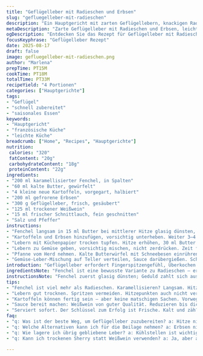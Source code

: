 ```yaml
---
title: "Geflügelleber mit Radieschen und Erbsen"
slug: "gefluegelleber-mit-radieschen"
description: "Ein Hauptgericht mit zarten Geflügellebern, knackigen Radieschen und frischen Erbsen. Verfeinert mit Sherry und frischer Schnittlauch, bieten Kartoffelrattes als sättigende Beilage. Dabei ersetzt karamellisierter Fenchel die Radieschen für eine adäquate Tiefe. Statt Marsala nutze ich trockenen Weißwein. Der Prozess setzt auf sanftes Anbraten, um Textur und Geschmack zu bewahren, gefolgt von einer reduzierten Sauce, die mit kalter Butter abgerundet wird. Timing, visuelle Veränderungen und Geräusche helfen, den optimalen Garpunkt zu erkennen."
metaDescription: "Zarte Geflügelleber mit Radieschen und Erbsen, leicht verfeinert mit Weißwein und kalter Butter, perfektes Hauptgericht für jeden Anlass."
ogDescription: "Entdecken Sie das Rezept für Geflügelleber mit Radieschen; einfach nachzukochen. Geschmackvolle Kombination von Gemüse und delikater Leber."
focusKeyphrase: "Geflügelleber Rezept"
date: 2025-08-17
draft: false
image: gefluegelleber-mit-radieschen.png
author: "Marlena"
prepTime: PT15M
cookTime: PT18M
totalTime: PT33M
recipeYield: "4 Portionen"
categories: ["Hauptgerichte"]
tags:
- "Geflügel"
- "schnell zubereitet"
- "saisonales Essen"
keywords:
- "Hauptgericht"
- "französische Küche"
- "leichte Küche"
breadcrumb: ["Home", "Recipes", "Hauptgerichte"]
nutrition: 
 calories: "320"
 fatContent: "20g"
 carbohydrateContent: "18g"
 proteinContent: "22g"
ingredients:
- "200 ml karamellisierter Fenchel, in Spalten"
- "60 ml kalte Butter, gewürfelt"
- "4 kleine neue Kartoffeln, vorgegart, halbiert"
- "200 ml gefrorene Erbsen"
- "300 g Geflügelleber, frisch, gesäubert"
- "125 ml trockener Weißwein"
- "15 ml frischer Schnittlauch, fein geschnitten"
- "Salz und Pfeffer"
instructions:
- "Fenchel langsam in 15 ml Butter bei mittlerer Hitze glasig dünsten, nicht zu weich; etwa 6 Minuten. Achte auf leichtes Knistern und dunkle Ränder, das zeigt Maillard-Reaktion. Spalten sollen Biss behalten, nicht matschig werden."
- "Kartoffeln und Erbsen hinzufügen, vorsichtig unterheben. Weiter 3–4 Minuten dünsten, bis Erbsen prall-grün und gerade gar sind. Würzen mit Salz und Pfeffer für Frische. Wichtig: Deckel weg, Flüssigkeit soll verdampfen, keine Suppigheit."
- "Lebern mit Küchenpapier trocken tupfen. Hitze erhöhen, 30 ml Butter in dieselbe Pfanne geben. Lebern von jeder Seite schnell anbraten; hörbares Zischen ist gut. Farbe ändern beobachten: außen braun, innen noch rosa. Garzeit ca. 2 Minuten pro Seite. Kein Durchgaren, sonst wird Leber zäh."
- "Lebern zu Gemüse geben, vorsichtig mischen, nicht zerdrücken. Zeit für die Sauce: Pfanne mit Weißwein ablöschen, Hitze hochdrehen. Reduktion beobachten – wird dickflüssig, ähnlich Sirup, 6–7 Minuten. Rauchentwicklung vermeiden, sonst bitter."
- "Pfanne vom Herd nehmen. Kalte Butterwürfel mit Schneebesen einrühren; Sauce wird seidig und glänzend. Nicht zu lange rühren oder Sauce trennt sich."
- "Gemüse-Leber-Mischung auf Teller verteilen, Sauce darübergießen. Schnittlauch darüber streuen, für frisches Aroma und Farbe. Sofort servieren, damit die zarte Leber nicht nachgart."
introduction: "Geflügelleber erfordert Fingerspitzengefühl, Überkochen lässt sie trocken und fad werden – ich habe gelernt, das macht der Sizzle in der Pfanne aus. Radieschen tauschte ich durch Fenchel, weil er beim langsamen Garen seine Süße entfaltet und mit leichter Würze spielt. Die Kartoffelrattes geben der Kombination die nötige Erdigkeit. Erbsen sind nur ein Hauch Frische und Farbe. Weißwein statt Marsala bringt Leichtigkeit, weiter ausbalanciert mit kalter Butter in der Sauce, die die pfannengerösteten Aromen aufgreift. Timing und sensorisches Erkennen sind entscheidend – nicht stur nach Minute, sondern nach Farbe, Klang und Textur. So vermeide ich zu harte Kartoffeln, matschige Gemüse oder trockene Lebern, die ich aus Anfängerzeiten nur allzu gut kenne. Entscheidend an der Pfanne: gute Hitze und Geduld, damit alles ebenmäßig gart und sich die Geschmacksschichten entfalten."
ingredientsNote: "Fenchel ist eine bewusste Variante zu Radieschen – er bringt Extrapfeffer und Süße in das Gericht, funktioniert besonders gut mit einem Hauch karamellisierter Röststoffe. Wenn keine Geflügelleber verfügbar, kann man Hähnchenfilets in kleinen Stücken nehmen, allerdings ist die Textur dann komplett anders – zart und fein bleiben ist hier das Ziel. Statt Erbsen kann man frischen Spinat nehmen, kurz blanchiert – gibt einen Netz von Grün und leicht erdig. Neue Kartoffeln passen jeder Zeit, vorgekocht oder sogar Reste von Pellkartoffeln. Butter am Ende gönnt dem Gericht den nötigen Glanz und bindet die Säure des Weins, zu viel Butter lässt die Sauce fettig wirken. Statt Weißwein geht auch ein milder trockener Sherry, aber unbedingt auf Halbtrockenheit achten. Die Schnittlauchröllchen ersetzen frische Kräuter, gehackt nach Abschluss nicht zu früh, sonst verbrennen sie."
instructionsNote: "Fenchel zuerst glasig dünsten; Geduld zahlt sich aus, zu viel Hitze lässt ihn bitter werden. Die 6 Minuten und das Knistern signalisieren den optimalen Punkt zum Gemüsezugabe. Lebern unbedingt trocken tupfen, sonst spritzt die Butter. Kurzes starkes Anbraten erhält die Textur, kein ständiges Wenden – nur einmal wenden für schöne Kruste. Das Geräusch in der Pfanne ist ein guter Indikator für Hitze. Sauce wird durch Observieren dünnflüssig bis dickflüssig; bei schneller Reduktion eher Hitze reduzieren, sonst verbrennt Alkohol. Kalte Butter am Ende einzuschlagen macht die Sauce cremig; nicht am Ende zu heiß rühren, sonst trennt sich das Fett. Abschmecken nach Salz und Pfeffer nicht vergessen, sobald die Sauce fertig ist, um das Gericht zu balancieren. Serviert wird sofort – das Gericht lebt von Frische."
tips:
- "Fenchel ist viel mehr als Radieschen. Karamellisieren? Langsam. Hitze kontrollieren. Manchmal ist Geduld der Schlüssel zum Erfolg. Einfach aufpassen auf Ränder. Richtiges Timing ist entscheidend – 6 Minuten? Ja, und noch mal. Am besten: Knistern hören."
- "Lebern gut trocknen. Spritzen vermeiden. Hitzepunkten auch nicht vergessen. Einmal wenden für die Kruste. Das Zischen zeigt, dass es passt. Gar nicht zu lange, sonst hart. Rosa innen, das ist das Ziel. Denkt an die Textur, die macht den Unterschied."
- "Kartoffeln können fertig sein – aber keine matschigen Sachen. Vorweg kochen oder Reste nutzen, kein Problem. Wenn etwas angestossen wird: Das Gemüse und die Erbsen? Ein Hauch von Glück im Teller. Auch Spinat passt, schnell blanchiert, noch frischer, klar."
- "Sauce bereit machen: Weißwein von guter Qualität. Reduzieren bis dickflüssig, 6-7 Minuten genau beobachten. Rauch? Nein danke, das wird bitter. Kalte Butter am Ende einrühren. Machen die Sauce so schön cremig. Aber nicht zu lange rühren. Zu viel Stress ruiniert die Konsistenz."
- "Serviert sofort. Der Schlüssel zum Erfolg ist Frische. Kalt und zäh? Niemals. Leber will warm sein, frisch angeschnitten. Timing? Gut im Gefühl haben. Aus Erfahrung: Ein Gericht lebt von der perfekten Zubereitung."
faq:
- "q: Was ist der beste Weg, um Geflügelleber zuzubereiten? a: Hitze nicht übertreiben. Trockene Pfanne vermeiden. Zuerst anbraten, dann Hitze reduzieren. Einmal wenden, perfekt eine Kruste. Dabei auf die Farbe achten."
- "q: Welche Alternativen kann ich für die Beilage nehmen? a: Erbsen nicht dein Ding? Mach Spinat. Auch gut, aber blanchieren. Macht Farbe und ist etwas erdig. Ansonsten? Neue Kartoffeln sind auch klasse. Reste verarbeiten."
- "q: Wie lagere ich übrig gebliebene Leber? a: Kühlstellen ist wichtig. Ideal in einem luftdichten Behälter. Haltbarkeit? Zwei bis drei Tage. Und noch: Aufwärmen? Ganz vorsichtig, nicht überkochen, sonst wird sie zäh."
- "q: Kann ich trockenen Sherry statt Weißwein verwenden? a: Ja, aber achte auf die Halbtrockenheit. Geschmack verändert sich leicht. Sherry bringt tiefer Röstgeschmack. Dabei darauf achten, nicht bitter."

---
```

